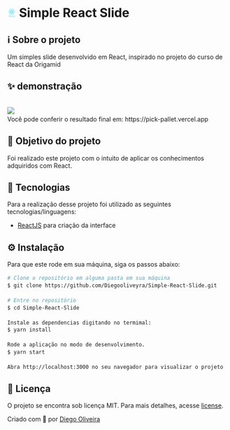 # <img src="https://raw.githubusercontent.com/devicons/devicon/master/icons/react/react-original-wordmark.svg" alt="react" width="20" height="20"/> Simple React Slide

## ℹ️ Sobre o projeto

Um simples slide desenvolvido em React, inspirado no projeto do curso de React da Origamid

## ✨ demonstração

</br>
<img src="./.github/demonstração.gif">
</br>
Você pode conferir o resultado final em: https://pick-pallet.vercel.app

## 🎯 Objetivo do projeto

Foi realizado este projeto com o intuito de aplicar os conhecimentos adquiridos com React.

## 📝 Tecnologias

Para a realização desse projeto foi utilizado as seguintes tecnologias/linguagens:

- [ReactJS](https://pt-br.reactjs.org) para criação da interface

## ⚙️ Instalação

Para que este rode em sua máquina, siga os passos abaixo:

```bash
# Clone o repositório em alguma pasta em sua máquina
$ git clone https://github.com/Diegooliveyra/Simple-React-Slide.git

# Entre no repositório
$ cd Simple-React-Slide

Instale as dependencias digitando no termimal:
$ yarn install

Rode a aplicação no modo de desenvolvimento.
$ yarn start

Abra http://localhost:3000 no seu navegador para visualizar o projeto
```

## 📝 Licença

<p>O projeto se encontra sob licença MIT. Para mais detalhes, acesse <a href='LICENSE'>license<a>.</p>
<p>Criado com 💙 por <a href='https://github.com/Diegooliveyra/' target='blank'>Diego Oliveira</a></p>
